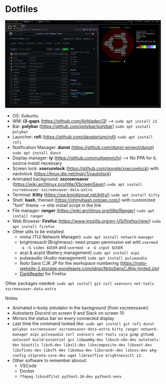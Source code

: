 # Dotfiles

![Screenshot](https://github.com/ZanSara/dotfiles/blob/main/screenshot/screenshot.png?raw=true)

* OS: Xubuntu
* WM: **i3-gaps** (https://github.com/Airblader/i3) --> `sudo apt install i3`
* Bar: **polybar** (https://github.com/polybar/polybar) `sudo apt install polybar`
* Launcher: **rofi** (https://github.com/davatorium/rofi)  `sudo apt install rofi`
* Notification Manager: **dunst** (https://github.com/dunst-project/dunst) `sudo apt install dunst`
* Display manager: **ly** (https://github.com/nullgemm/ly) --> No PPA for it, source install necessary
* Screen lock: **xsecurelock** (https://github.com/google/xsecurelock) with xautolock (https://linux.die.net/man/1/xautolock)
* Animated background: **xscreensaver** (https://wiki.archlinux.org/title/XScreenSaver) `sudo apt install xscreensaver xscreensaver-data-extra`
* Terminal: **Kitty** (https://sw.kovidgoyal.net/kitty/) `sudo apt install kitty`
* Shell: **bash**, themed (https://ohmybash.nntoan.com/) with customized "font" theme  --> ohb install script in the link
* File manager: **ranger** (https://wiki.archlinux.org/title/Ranger) `sudo apt install ranger`
* Web Browser: **Firefox** (https://www.mozilla.org/en-US/firefox/new/) `sudo apt install firefox`
* Other utils to be installed:
  - nmtui (TUI Network Manager): `sudo apt install network-manager`
  - brightnessctl (Brightness): need proper permission set with `usermod -a -G video $USER` and `usermod -a -G input $USER`
  - acpi & acpid (Battery management) `sudo apt install acpi`
  - pulseaudio (Audio management) `sudo apt install pulseaudio`
  - Noto Sans CJK JP for the workspace numbering (https://noto-website-2.storage.googleapis.com/pkgs/NotoSansCJKjp-hinted.zip)
  - [DarkReader](https://addons.mozilla.org/en-US/firefox/addon/darkreader) for Firefox

Other packages needed: `sudo apt install git curl xsensors net-tools xscreensaver-data-extra`

Notes: 
- Animated n-body simulator in the background (from xscreensaver)
- Autostarts Discord on screen 9 and Slack on screen 10
- Mirrors the status bar on every connected display
- Last time the command looked like: `sudo apt install git rofi dunst polybar xscreensaver xscreensaver-data-extra kitty ranger network-manager acpi pulseaudio curl xsensors net-tools caja gimp gthumb autoconf build-essential gcc libpam0g-dev libxcb-xkb-dev autotools-dev binutils libc6-dev libx11-dev libxcomposite-dev libxext-dev libxfixes-dev libxft-dev libxmuu-dev libxrandr-dev libxss-dev pkg-config x11proto-core-dev wget libreoffice brightnessctl i3`.
- Other software to remember aboout:
   - VSCode
   - Docker
   - `ffmpeg libsndfile1 python3.10-dev python3-venv`
